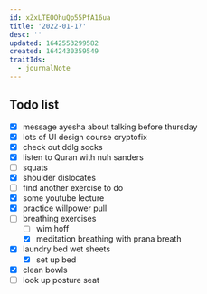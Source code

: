 ```yaml
---
id: xZxLTEOOhuQp55PfA16ua
title: '2022-01-17'
desc: ''
updated: 1642553299582
created: 1642430359549
traitIds:
  - journalNote
---
```


## Todo list

- [x] message ayesha about talking before thursday
- [x] lots of UI design course cryptofix
- [x] check out ddlg socks
- [x] listen to Quran with nuh sanders
- [ ] squats
- [x] shoulder dislocates
- [ ] find another exercise to do
- [x] some youtube lecture
- [x] practice willpower pull
- [ ] breathing exercises
  - [ ] wim hoff
  - [x] meditation breathing with prana breath
- [x] laundry bed wet sheets
  - [x] set up bed
- [x] clean bowls
- [ ] look up posture seat